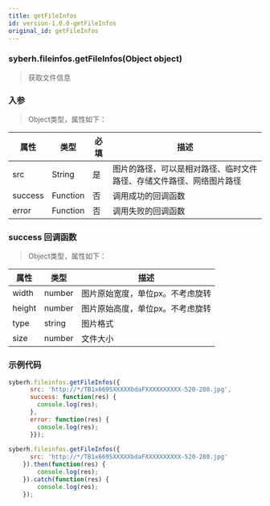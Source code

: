 ```yaml
---
title: getFileInfos
id: version-1.0.0-getFileInfos
original_id: getFileInfos
---
```


### syberh.fileinfos.getFileInfos(Object object)

> 获取文件信息

### 入参

> Object类型，属性如下：

属性 | 类型 | 必填 | 描述
---|---|---|---
src | String | 是 | 图片的路径，可以是相对路径、临时文件路径、存储文件路径、网络图片路径
success | Function | 否 | 调用成功的回调函数
error | Function | 否 | 调用失败的回调函数

### success 回调函数
> Object类型，属性如下：

属性 | 类型 | 描述
---|---|---
width | number | 图片原始宽度，单位px。不考虑旋转
height | number | 图片原始高度，单位px。不考虑旋转
type | string | 图片格式
size | number | 文件大小

### 示例代码
```javascript
syberh.fileinfos.getFileInfos({
      src: 'http://*/TB1x669SXXXXXbdaFXXXXXXXXXX-520-280.jpg',
      success: function(res) {
        console.log(res);
      },
      error: function(res) {
        console.log(res);
      }});
	  
syberh.fileinfos.getFileInfos({
      src: 'http://*/TB1x669SXXXXXbdaFXXXXXXXXXX-520-280.jpg'
	}).then(function(res) {
		console.log(res);
	}).catch(function(res) {
		console.log(res);
	});
	
```